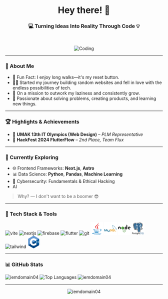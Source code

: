 <h1 align="center">Hey there! 👋</h1>
<h3 align="center">💻 Turning Ideas Into Reality Through Code 💡</h3>

<br>

<p align="center">
  <img src="https://cdn.wallpapersafari.com/92/67/xhg7O9.gif" alt="Coding" width="400"/>
</p>

---

### 🌟 About Me

- 👣 Fun Fact: I enjoy long walks—it's my reset button.
- 🧑‍💻 Started my journey building random websites and fell in love with the endless possibilities of tech.
- 🎯 On a mission to outwork my laziness and consistently grow.
- 🧩 Passionate about solving problems, creating products, and learning new things.

---

### 🏆 Highlights & Achievements

- 🎨 **UMAK 13th IT Olympics (Web Design)** – *PLM Representative*
- 🥈 **HackFest 2024 FlutterFlow** – *2nd Place, Team Flux*

---

### 🚀 Currently Exploring

- 🌐 Frontend Frameworks: **Next.js**, **Astro**
- 📊 Data Science: **Python**, **Pandas**, **Machine Learning**
- 🔐 Cybersecurity: Fundamentals & Ethical Hacking
- AI

> Why? — I don't want to be a boomer 😎

---

### 🧰 Tech Stack & Tools

<p align="left">
  <img src="https://vitejs.dev/logo.svg" alt="vite" width="40" height="40"/>
  <img src="https://assets.vercel.com/image/upload/v1662130559/nextjs/Icon_light_background.png" alt="nextjs" width="40" height="40"/>
  <img src="https://www.vectorlogo.zone/logos/firebase/firebase-icon.svg" alt="firebase" width="40" height="40"/>
  <img src="https://www.vectorlogo.zone/logos/flutterio/flutterio-icon.svg" alt="flutter" width="40" height="40"/>
  <img src="https://www.vectorlogo.zone/logos/git-scm/git-scm-icon.svg" alt="git" width="40" height="40"/>
  <img src="https://raw.githubusercontent.com/devicons/devicon/master/icons/java/java-original.svg" alt="java" width="40" height="40"/>
  <img src="https://raw.githubusercontent.com/devicons/devicon/master/icons/mysql/mysql-original-wordmark.svg" alt="mysql" width="40" height="40"/>
  <img src="https://raw.githubusercontent.com/devicons/devicon/master/icons/nodejs/nodejs-original-wordmark.svg" alt="nodejs" width="40" height="40"/>
  <img src="https://raw.githubusercontent.com/devicons/devicon/master/icons/postgresql/postgresql-original-wordmark.svg" alt="postgresql" width="40" height="40"/>
  <img src="https://www.vectorlogo.zone/logos/tailwindcss/tailwindcss-icon.svg" alt="tailwind" width="40" height="40"/>
  <img src="https://raw.githubusercontent.com/devicons/devicon/master/icons/cplusplus/cplusplus-original.svg" alt="cplusplus" width="40" height="40"/>
</p>

---

### 📊 GitHub Stats

<p align="left">
  <img src="https://github-readme-stats.vercel.app/api?username=iemdomain04&show_icons=true&locale=en" alt="iemdomain04" height="180"/>
    <img src="https://github-readme-stats.vercel.app/api/top-langs/?username=iemdomain04&layout=compact&hide_progress=true" alt="Top Languages" height="180"/>
  <img src="https://github-readme-streak-stats.herokuapp.com/?user=iemdomain04" alt="iemdomain04" height="180"/>
</p>

---

<p align="center">
  <img src="https://komarev.com/ghpvc/?username=iemdomain04&label=Profile%20Views&color=0e75b6&style=flat" alt="iemdomain04" />
</p>
